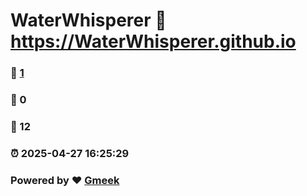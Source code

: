 # WaterWhisperer :link: https://WaterWhisperer.github.io 
### :page_facing_up: [1](https://WaterWhisperer.github.io/tag.html) 
### :speech_balloon: 0 
### :hibiscus: 12 
### :alarm_clock: 2025-04-27 16:25:29 
### Powered by :heart: [Gmeek](https://github.com/Meekdai/Gmeek)
